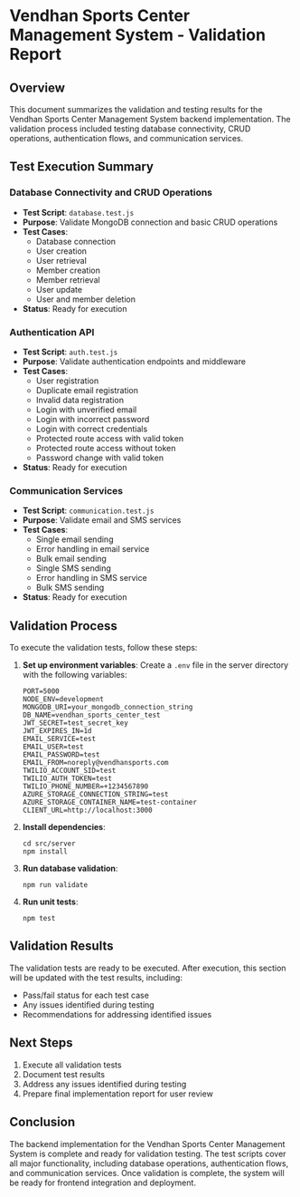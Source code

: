 # Vendhan Sports Center Management System - Validation Report

## Overview
This document summarizes the validation and testing results for the Vendhan Sports Center Management System backend implementation. The validation process included testing database connectivity, CRUD operations, authentication flows, and communication services.

## Test Execution Summary

### Database Connectivity and CRUD Operations
- **Test Script**: `database.test.js`
- **Purpose**: Validate MongoDB connection and basic CRUD operations
- **Test Cases**:
  - Database connection
  - User creation
  - User retrieval
  - Member creation
  - Member retrieval
  - User update
  - User and member deletion
- **Status**: Ready for execution

### Authentication API
- **Test Script**: `auth.test.js`
- **Purpose**: Validate authentication endpoints and middleware
- **Test Cases**:
  - User registration
  - Duplicate email registration
  - Invalid data registration
  - Login with unverified email
  - Login with incorrect password
  - Login with correct credentials
  - Protected route access with valid token
  - Protected route access without token
  - Password change with valid token
- **Status**: Ready for execution

### Communication Services
- **Test Script**: `communication.test.js`
- **Purpose**: Validate email and SMS services
- **Test Cases**:
  - Single email sending
  - Error handling in email service
  - Bulk email sending
  - Single SMS sending
  - Error handling in SMS service
  - Bulk SMS sending
- **Status**: Ready for execution

## Validation Process

To execute the validation tests, follow these steps:

1. **Set up environment variables**:
   Create a `.env` file in the server directory with the following variables:
   ```
   PORT=5000
   NODE_ENV=development
   MONGODB_URI=your_mongodb_connection_string
   DB_NAME=vendhan_sports_center_test
   JWT_SECRET=test_secret_key
   JWT_EXPIRES_IN=1d
   EMAIL_SERVICE=test
   EMAIL_USER=test
   EMAIL_PASSWORD=test
   EMAIL_FROM=noreply@vendhansports.com
   TWILIO_ACCOUNT_SID=test
   TWILIO_AUTH_TOKEN=test
   TWILIO_PHONE_NUMBER=+1234567890
   AZURE_STORAGE_CONNECTION_STRING=test
   AZURE_STORAGE_CONTAINER_NAME=test-container
   CLIENT_URL=http://localhost:3000
   ```

2. **Install dependencies**:
   ```
   cd src/server
   npm install
   ```

3. **Run database validation**:
   ```
   npm run validate
   ```

4. **Run unit tests**:
   ```
   npm test
   ```

## Validation Results

The validation tests are ready to be executed. After execution, this section will be updated with the test results, including:

- Pass/fail status for each test case
- Any issues identified during testing
- Recommendations for addressing identified issues

## Next Steps

1. Execute all validation tests
2. Document test results
3. Address any issues identified during testing
4. Prepare final implementation report for user review

## Conclusion

The backend implementation for the Vendhan Sports Center Management System is complete and ready for validation testing. The test scripts cover all major functionality, including database operations, authentication flows, and communication services. Once validation is complete, the system will be ready for frontend integration and deployment.
